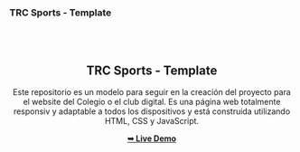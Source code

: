 ### TRC Sports - Template

<div align="center"> <br /> <br /> <h2 align="center">TRC Sports - Template</h2>
Este repositorio es un modelo para seguir en la creación del proyecto para el website del Colegio o el club digital. Es una página web totalmente responsiv y adaptable a todos los dispositivos y está construida utilizando HTML, CSS y JavaScript.

<a target="_blank" href="https://trcgroup.github.io/template-club-digital"><strong>➥ Live Demo</strong></a>

</div>

